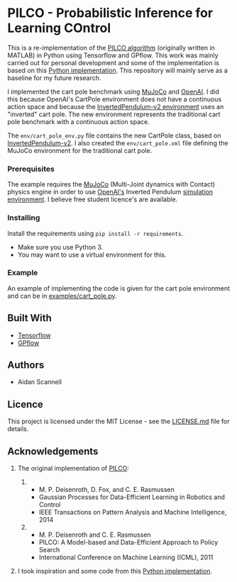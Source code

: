 # PILCO - Probabilistic Inference for Learning COntrol

This is a re-implementation of the [PILCO algorithm](http://mlg.eng.cam.ac.uk/pilco/) (originally written in MATLAB) in Python using Tensorflow and GPflow. 
This work was mainly carried out for personal development and some of the implementation is based on this [Python implementation](https://github.com/nrontsis/PILCO).
This repository will mainly serve as a baseline for my future research.

I implemented the cart pole benchmark using [MuJoCo](http://www.mujoco.org/) and [OpenAI](https://gym.openai.com/). 
I did this because OpenAI's CartPole environment does not have a continuous action space and because the [InvertedPendulum-v2 environment](https://gym.openai.com/envs/InvertedPendulum-v2/) uses an "inverted" cart pole.
The new environment represents the traditional cart pole benchmark with a continuous action space.

The ```env/cart_pole_env.py``` file contains the new CartPole class, based on [InvertedPendulum-v2](https://gym.openai.com/envs/InvertedPendulum-v2/).
I also created the ```env/cart_pole.xml``` file defining the MuJoCo environment for the traditional cart pole.

### Prerequisites
The example requires the [MuJoCo](http://www.mujoco.org/) (Multi-Joint dynamics with Contact) physics engine in order to use [OpenAI's](https://gym.openai.com/) Inverted Pendulum [simulation environment](https://gym.openai.com/envs/InvertedPendulum-v2/).
I believe free student licence's are available.

### Installing
Install the requirements using ```pip install -r requirements```.
- Make sure you use Python 3.
- You may want to use a virtual environment for this.

### Example
An example of implementing the code is given for the cart pole environment and can be in [examples/cart_pole.py](./examples/cart_pole.py).



## Built With
- [Tensorflow](https://www.tensorflow.org/)
- [GPflow](https://github.com/GPflow/GPflow)

## Authors
- Aidan Scannell

## Licence
This project is licensed under the MIT License - see the [LICENSE.md](LICENSE.md) file for details.

## Acknowledgements
1. The original implementation of [PILCO](http://mlg.eng.cam.ac.uk/pilco/):

    1. 
        - M. P. Deisenroth, D. Fox, and C. E. Rasmussen 
        - Gaussian Processes for Data-Efficient Learning in Robotics and Control 
        - IEEE Transactions on Pattern Analysis and Machine Intelligence, 2014 
    2. 
        - M. P. Deisenroth and C. E. Rasmussen 
        - PILCO: A Model-based and Data-Efficient Approach to Policy Search 
        - International Conference on Machine Learning (ICML), 2011 

2. I took inspiration and some code from this [Python implementation](https://github.com/nrontsis/PILCO).